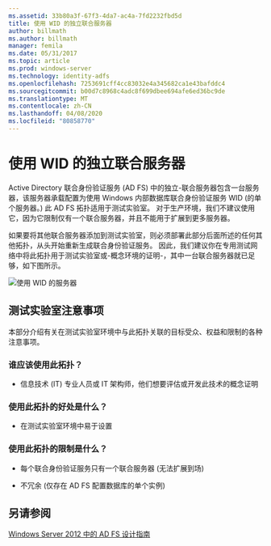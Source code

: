 ```yaml
---
ms.assetid: 33b80a3f-67f3-4da7-ac4a-7fd2232fbd5d
title: 使用 WID 的独立联合服务器
author: billmath
ms.author: billmath
manager: femila
ms.date: 05/31/2017
ms.topic: article
ms.prod: windows-server
ms.technology: identity-adfs
ms.openlocfilehash: 7253691cff4cc83032e4a345682ca1e43bafddc4
ms.sourcegitcommit: b00d7c8968c4adc8f699dbee694afe6ed36bc9de
ms.translationtype: MT
ms.contentlocale: zh-CN
ms.lasthandoff: 04/08/2020
ms.locfileid: "80858770"
---
```

# <a name="stand-alone-federation-server-using-wid"></a>使用 WID 的独立联合服务器

Active Directory 联合身份验证服务 \(AD FS\) 中的独立\-联合服务器包含一台服务器，该服务器承载配置为使用 Windows 内部数据库联合身份验证服务 WID \(的单个服务器。\) 此 AD FS 拓扑适用于测试实验室。 对于生产环境，我们不建议使用它，因为它限制仅有一个联合服务器，并且不能用于扩展到更多服务器。  
  
如果要将其他联合服务器添加到测试实验室，则必须部署此部分后面所述的任何其他拓扑，从头开始重新生成联合身份验证服务。 因此，我们建议你在专用测试网络中将此拓扑用于测试实验室或\-概念环境的证明\-，其中一台联合服务器就已足够，如下图所示。  
  
![使用 WID 的服务器](media/FedServerWID.gif)  
  
## <a name="test-lab-considerations"></a>测试实验室注意事项  
本部分介绍有关在测试实验室环境中与此拓扑关联的目标受众、权益和限制的各种注意事项。  
  
### <a name="who-should-use-this-topology"></a>谁应该使用此拓扑？  
  
-   信息技术 \(IT\) 专业人员或 IT 架构师，他们想要评估或开发此技术的概念证明  
  
### <a name="what-are-the-benefits-of-using-this-topology"></a>使用此拓扑的好处是什么？  
  
-   在测试实验室环境中易于设置  
  
### <a name="what-are-the-limitations-of-using-this-topology"></a>使用此拓扑的限制是什么？  
  
-   每个联合身份验证服务只有一个联合服务器 \(无法扩展到场\)  
  
-   不冗余 \(仅存在 AD FS 配置数据库的单个实例\)  
  

## <a name="see-also"></a>另请参阅
[Windows Server 2012 中的 AD FS 设计指南](AD-FS-Design-Guide-in-Windows-Server-2012.md)
